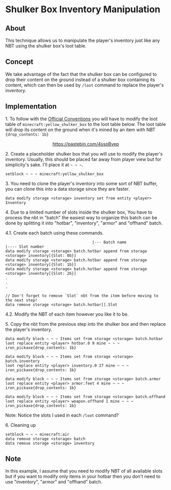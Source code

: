 # Shulker Box Inventory Manipulation

## About
This technique allows us to manipulate the player's inventory just like any NBT using the shulker box's loot table.

## Concept
We take advantage of the fact that the shulker box can be configured to drop their content on the ground instead of a shulker box containing its content, which can then be used by `/loot` command to replace the player's inventory.

## Implementation

1\. To follow with the [Official Conventions](/conventions/index.md) you will have to modify the loot table of `minecraft:yellow_shulker_box` to the loot table below. The loot table will drop its content on the ground when it's mined by an item with NBT `{drop_contents: 1b}`  
[<center>https://pastebin.com/4sspBvep</center>](https://pastebin.com/4sspBvep)

2\. Create a placeholder shulker box that you will use to modify the player's inventory. Usually, this should be placed far away from player view but for simplicity's sake. I'll place it at `~ ~ ~`.

```
setblock ~ ~ ~ minecraft:yellow_shulker_box
```

3\. You need to clone the player's inventory into some sort of NBT buffer, you can clone this into a data storage since they are faster.

```
data modify storage <storage> inventory set from entity <player> Inventory
```

4\. Due to a limited number of slots inside the shulker box, You have to process the nbt in "batch" the easiest way to organize this batch can be done by splitting it into "hotbar", "inventory", "armor" and "offhand" batch.
    <!-- - "hotbar" batch will contain items from slot 0 to 8 -->
    <!-- - "inventory" batch will contain items from slot 9 to 35 -->
    <!-- - "armor" batch will contain items from slot 100 to 103 -->
    <!-- - "offhand" btach will contain items from slot -106 (with the negative sign) -->

4.1. Create each batch using these commands.
```
                                      |--- Batch name                                     |---- Slot number
data modify storage <storage> batch.hotbar append from storage <storage> inventory[{Slot: 0b}]
data modify storage <storage> batch.hotbar append from storage <storage> inventory[{Slot: 1b}]
data modify storage <storage> batch.hotbar append from storage <storage> inventory[{Slot: 2b}]
.
.
.

// Don't forget to remove `Slot` nbt from the item before moving to the next step!
data remove storage <storage> batch.hotbar[].Slot
```

4.2. Modify the NBT of each item however you like it to be.

5\. Copy the nbt from the previous step into the shulker box and then replace the player's inventory.

```
data modify block ~ ~ ~ Items set from storage <storage> batch.hotbar
loot replace entity <player> hotbar.0 9 mine ~ ~ ~ iron_pickaxe{drop_contents: 1b}

data modify block ~ ~ ~ Items set from storage <storage> batch.inventory
loot replace entity <player> inventory.0 27 mine ~ ~ ~ iron_pickaxe{drop_contents: 1b}

data modify block ~ ~ ~ Items set from storage <storage> batch.armor
loot replace entity <player> armor.feet 4 mine ~ ~ ~ iron_pickaxe{drop_contents: 1b}

data modify block ~ ~ ~ Items set from storage <storage> batch.offhand
loot replace entity <player> weapon.offhand 1 mine ~ ~ ~ iron_pickaxe{drop_contents: 1b}
```

Note: Notice the slots I used in each `/loot` command?

6\. Cleaning up

```
setblock ~ ~ ~ minecraft:air
data remove storage <storage> batch
data remove storage <storage> inventory
```

## Note

In this example, I assume that you need to modify NBT of all available slots but if you want to modify only items in your hotbar then you don't need to use "inventory", "armor" and "offhand" batch.